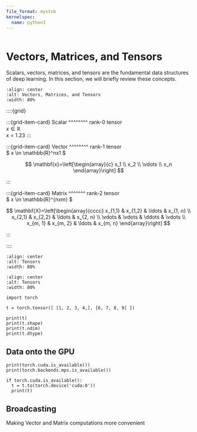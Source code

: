 ```yaml
---
file_format: mystnb
kernelspec:
  name: python3
---
```


```{title} Tensors in Deep Learning
```

# Vectors, Matrices, and Tensors

Scalars, vectors, matrices, and tensors are the fundamental data structures of deep learning. In this section, 
we will briefly review these concepts.

```{image} https://cdn.mathpix.com/snip/images/Y_juJrbZqtF4epAy9Cec8XteBLhamj40IpZXC5ZpgQQ.original.fullsize.png
:align: center
:alt: Vectors, Matrices, and Tensors
:width: 80%
```

::::{grid}

:::{grid-item-card}
Scalar
^^^^^^^^
rank-0 tensor \
$x \in \mathbb{R}$ \
x = 1.23
:::

:::{grid-item-card}
Vector
^^^^^^^^
rank-1 tensor \
$ x \in \mathbb{R}^nx1 $

$$
\mathbf{x}=\left[\begin{array}{c}
x_1 \\
x_2 \\
\vdots \\
x_n
\end{array}\right]
$$

:::

:::{grid-item-card}
Matrix
^^^^^^^
rank-2 tensor \
$ x \in \mathbb{R}^{nxm} $

$$
\mathbf{X}=\left[\begin{array}{cccc}
x_{1,1} & x_{1,2} & \ldots & x_{1, n} \\
x_{2,1} & x_{2,2} & \ldots & x_{2, n} \\
\vdots & \vdots & \ddots & \vdots \\
x_{m, 1} & x_{m, 2} & \ldots & x_{m, n}
\end{array}\right]
$$

:::

::::

```{image} https://cdn.mathpix.com/snip/images/t9O1Rt9T21I9shWUbtG1sH6YiMeK5eufyU4wEYy-RqY.original.fullsize.png
:align: center
:alt: Tensors
:width: 80%
```

```{image} https://cdn.mathpix.com/snip/images/u2lbBxLj26_4sob7u8kYhUpS6viFBG-5F44VPTaohfo.original.fullsize.png
:align: center
:alt: Tensors
:width: 80%
```

```{code-cell}
import torch

t = torch.tensor([ [1, 2, 3, 4,], [6, 7, 8, 9] ])

print(t)
print(t.shape)
print(t.ndim)
print(t.dtype)
```

## Data onto the GPU

```{code-cell}
print(torch.cuda.is_available())
print(torch.backends.mps.is_available())

if torch.cuda.is_available():
  t = t.to(torch.device('cuda:0'))
  print(t)

```

## Broadcasting
Making Vector and Matrix computations more convenient

